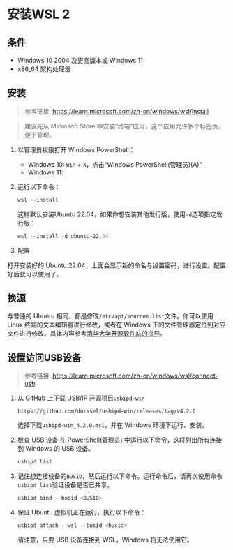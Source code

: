 # 安装WSL 2

## 条件

+ Windows 10 2004 及更高版本或 Windows 11
+ x86_64 架构处理器

## 安装

> 参考链接: https://learn.microsoft.com/zh-cn/windows/wsl/install

> 建议先从 Microsoft Store 中安装“终端”应用，这个应用允许多个标签页，便于管理。

1. 以管理员权限打开 Windows PowerShell：
    + Windows 10: `Win` + `X`，点击“Windows PowerShell(管理员)(A)”
    + Windows 11: 

2. 运行以下命令：
    ```PowerShell
    wsl --install
    ```
    这样默认安装Ubuntu 22.04，如果你想安装其他发行版，使用`-d`选项指定发行版：
    ```PowerShell
    wsl --install -d ubuntu-22.04
    ```

3. 配置

打开安装好的 Ubuntu 22.04，上面会显示新的命名与设置密码，进行设置。配置好后就可以使用了。

## 换源
与普通的 Ubuntu 相同，都是修改`/etc/apt/sources.list`文件。你可以使用 Linux 终端的文本编辑器进行修改，或者在 Windows 下的文件管理器定位到对应文件进行修改。具体内容参考[清华大学开源软件站的指导](https://mirrors.tuna.tsinghua.edu.cn/help/ubuntu/)。

## 设置访问USB设备

> 参考链接: https://learn.microsoft.com/zh-cn/windows/wsl/connect-usb

1. 从 GitHub 上下载 USB/IP 开源项目`usbipd-win`
    ```
    https://github.com/dorssel/usbipd-win/releases/tag/v4.2.0
    ```

    选择下载`usbipd-win_4.2.0.msi`，并在 Windows 环境下运行、安装。

2. 检查 USB 设备
    在 PowerShell(管理员) 中运行以下命令，这将列出所有连接到 Windows 的 USB 设备。
    ```PowerShell
    usbipd list
    ```

3. 记住想连接设备的`BUSID`，然后运行以下命令。运行命令后，请再次使用命令`usbipd list`验证设备是否已共享。
    ```PowerShell
    usbipd bind --busid <BUSID>
    ```

4. 保证 Ubuntu 虚拟机正在运行，执行以下命令：
    ```PowerShell
    usbipd attach --wsl --busid <busid>
    ```
    请注意，只要 USB 设备连接到 WSL，Windows 将无法使用它。
